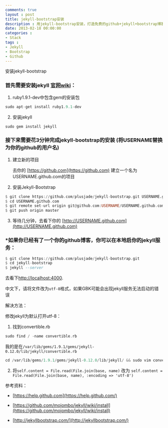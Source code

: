 ```yaml
---
comments: true
layout : post
title: jekyll-bootstrap安装
description : 用jekyll-bootstrap安装，打造免费的github+jekyll+bootstrap博客。修改convertible.rb解决utf-8导致的jekyll服务无法启动
date: 2013-02-18 00:00:00
categories : 
- Stack
tags : 
- Jekyll
- Bootstrap
- Github
---
```


安装jekyll-bootstrap

### 首先需要安装jekyll  [官网wiki](https://github.com/mojombo/jekyll/wiki/install)：

1. ruby1.9.1-dev中包含gem的安装包

```haskell
sudo apt-get install ruby1.9.1-dev
```

2. 安装jekyll

```haskell
sudo gem install jekyll
```

<!--more-->

### 接下来需要花3分钟完成jekyll-bootstrap的安装 (将USERNAME替换为你的github的用户名)


1. 建立新的项目

    去你的 [https://github.com](https://github.com) 建立一个名为USERNAME.github.com的项目

2. 安装Jekyll-Bootstrap
```haskell
$ git clone https://github.com/plusjade/jekyll-bootstrap.git USERNAME.github.com
$ cd USERNAME.github.com
$ git remote set-url origin git@github.com:USERNAME/USERNAME.github.com.git
$ git push origin master
```
3. 等待几分钟，去看下你的 [http://USERNAME.github.com](http://USERNAME.github.com)

### *如果你已经有了一个你的github博客，你可以在本地启你的jekyll服务：

```haskell
$ git clone https://github.com/plusjade/jekyll-bootstrap.git
$ cd jekyll-bootstrap
$ jekyll --server
```
去看下[http://localhost:4000](http://localhost:4000).

中文下，请将文件改为`utf-8`格式，如果GBK可能会出现jekyll服务无法启动的错误

解决方法：

修改jekyll为默认打开utf-8：

1. 找到convertible.rb

```haskell
sudo find / -name convertible.rb
```
我的是在`/var/lib/gems/1.9.1/gems/jekyll-0.12.0/lib/jekyll/convertible.rb`

```haskell
cd /var/lib/gems/1.9.1/gems/jekyll-0.12.0/lib/jekyll/ && sudo vim convertible.rb
```

2. 将`self.content = File.read(File.join(base, name)` 改为 `self.content = File.read(File.join(base, name), :encoding => 'utf-8')`

参考资料：

- [https://help.github.com](https://help.github.com/)

- [https://github.com/mojombo/jekyll/wiki/install](https://github.com/mojombo/jekyll/wiki/install)

- [http://jekyllbootstrap.com/](http://jekyllbootstrap.com/)